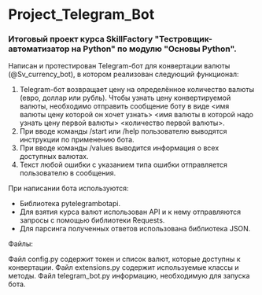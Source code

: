 # Project_Telegram_Bot

### Итоговый проект курса SkillFactory "Тестровщик-автоматизатор на Python" по модулю "Основы Python".
Написан и протестирован Telegram-бот для конвертации валюты (@Sv_currency_bot), в котором реализован следующий функционал:

1. Telegram-бот возвращает цену на определённое количество валюты (евро, доллар или рубль). Чтобы узнать цену конвертируемой валюты, необходимо отправить сообщение боту в виде <имя валюты цену которой он хочет узнать> <имя валюты в которой надо узнать цену первой валюты> <количество первой валюты>.
2. При вводе команды /start или /help пользователю выводятся инструкции по применению бота.
3. При вводе команды /values выводится информация о всех доступных валютах.
4. Текст любой ошибки с указанием типа ошибки отправляется пользователю в сообщения.

При написании бота используются:

* Библиотека pytelegrambotapi.
* Для взятия курса валют использован API и к нему отправляются запросы с помощью библиотеки Requests.
* Для парсинга полученных ответов использована библиотека JSON.

Файлы:

Файл config.py содержит токен и список валют, которые доступны к конвертации.
Файл extensions.py содержит используемые классы и методы.
Файл telegram_bot.py информацию, необходимую для запуска бота.
